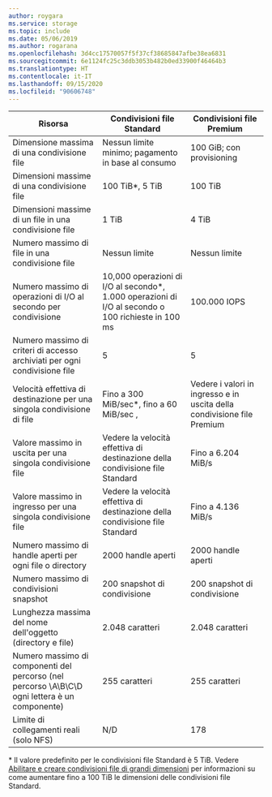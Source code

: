 ```yaml
---
author: roygara
ms.service: storage
ms.topic: include
ms.date: 05/06/2019
ms.author: rogarana
ms.openlocfilehash: 3d4cc17570057f5f37cf38685847afbe38ea6831
ms.sourcegitcommit: 6e1124fc25c3ddb3053b482b0ed33900f46464b3
ms.translationtype: HT
ms.contentlocale: it-IT
ms.lasthandoff: 09/15/2020
ms.locfileid: "90606748"
---
```

| Risorsa | Condivisioni file Standard | Condivisioni file Premium |
|----------|---------------|------------------------------------------|
| Dimensione massima di una condivisione file | Nessun limite minimo; pagamento in base al consumo | 100 GiB; con provisioning |
| Dimensioni massime di una condivisione file | 100 TiB*, 5 TiB | 100 TiB |
| Dimensioni massime di un file in una condivisione file | 1 TiB | 4 TiB |
| Numero massimo di file in una condivisione file | Nessun limite | Nessun limite |
| Numero massimo di operazioni di I/O al secondo per condivisione | 10,000 operazioni di I/O al secondo*, 1.000 operazioni di I/O al secondo o 100 richieste in 100 ms | 100.000 IOPS |
| Numero massimo di criteri di accesso archiviati per ogni condivisione file | 5 | 5 |
| Velocità effettiva di destinazione per una singola condivisione di file | Fino a 300 MiB/sec*, fino a 60 MiB/sec ,  | Vedere i valori in ingresso e in uscita della condivisione file Premium|
| Valore massimo in uscita per una singola condivisione file | Vedere la velocità effettiva di destinazione della condivisione file Standard | Fino a 6.204 MiB/s |
| Valore massimo in ingresso per una singola condivisione file | Vedere la velocità effettiva di destinazione della condivisione file Standard | Fino a 4.136 MiB/s |
| Numero massimo di handle aperti per ogni file o directory | 2000 handle aperti | 2000 handle aperti |
| Numero massimo di condivisioni snapshot | 200 snapshot di condivisione | 200 snapshot di condivisione |
| Lunghezza massima del nome dell'oggetto (directory e file) | 2\.048 caratteri | 2\.048 caratteri |
| Numero massimo di componenti del percorso (nel percorso \A\B\C\D ogni lettera è un componente) | 255 caratteri | 255 caratteri |
| Limite di collegamenti reali (solo NFS) | N/D | 178 |

\* Il valore predefinito per le condivisioni file Standard è 5 TiB. Vedere [Abilitare e creare condivisioni file di grandi dimensioni](../articles/storage/files/storage-files-how-to-create-large-file-share.md) per informazioni su come aumentare fino a 100 TiB le dimensioni delle condivisioni file Standard.
